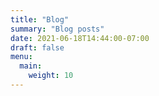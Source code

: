 ```yaml
---
title: "Blog"
summary: "Blog posts"
date: 2021-06-18T14:44:00-07:00
draft: false
menu:
  main:
    weight: 10
---
```

